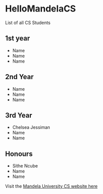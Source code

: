 # HelloMandelaCS

List of all CS Students

## 1st year
- Name
- Name
- Name

## 2nd Year
- Name
- Name
- Name

## 3rd Year
- Chelsea Jessiman
- Name
- Name

## Honours
- Sithe Ncube
- Name
- Name

Visit the [Mandela University CS website here](http://cs.mandela.ac.za/)
